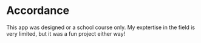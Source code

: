 # Accordance
This app was designed or a school course only. My exptertise in the field is very limited, but it was a fun project either way!
